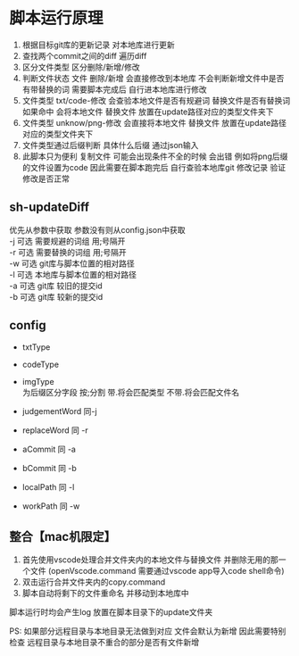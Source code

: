 # 脚本运行原理
1. 根据目标git库的更新记录 对本地库进行更新
2. 查找两个commit之间的diff 遍历diff
3. 区分文件类型 区分删除/新增/修改
4. 判断文件状态  文件 删除/新增 会直接修改到本地库 不会判断新增文件中是否有带替换的词  需要脚本完成后 自行进本地库进行修改
5. 文件类型 txt/code-修改  会查验本地文件是否有规避词  替换文件是否有替换词  如果命中 会将本地文件 替换文件 放置在update路径对应的类型文件夹下
6. 文件类型 unknow/png-修改 会直接将本地文件 替换文件 放置在update路径对应的类型文件夹下
7.	文件类型通过后缀判断  具体什么后缀 通过json输入
8.	此脚本只为便利 复制文件 可能会出现条件不全的时候 会出错  例如将png后缀的文件设置为code 因此需要在脚本跑完后 自行查验本地库git 修改记录 验证修改是否正常

## sh-updateDiff
优先从参数中获取 参数没有则从config.json中获取  
-j	可选  需要规避的词组 用;号隔开  
-r	可选  需要替换的词组 用;号隔开    
-w 可选  git库与脚本位置的相对路径  
-l	可选  本地库与脚本位置的相对路径  
-a  可选  git库 较旧的提交id  
-b  可选  git库 较新的提交id  

## config
- txtType  
- codeType   
- imgType  
为后缀区分字段  按;分割  带.将会匹配类型 不带.将会匹配文件名  

- judgementWord  同-j  
- replaceWord  同 -r
- aCommit 同 -a
- bCommit 同 -b
- localPath 同 -l
- workPath 同 -w

## 整合【mac机限定】
1. 首先使用vscode处理合并文件夹内的本地文件与替换文件 并删除无用的那一个文件 (openVscode.command  需要通过vscode app导入code shell命令)
2. 双击运行合并文件夹内的copy.command 
3. 脚本自动将剩下的文件重命名 并移动到本地库中

脚本运行时均会产生log 放置在脚本目录下的update文件夹

PS: 如果部分远程目录与本地目录无法做到对应  文件会默认为新增 因此需要特别检查 远程目录与本地目录不重合的部分是否有文件新增
